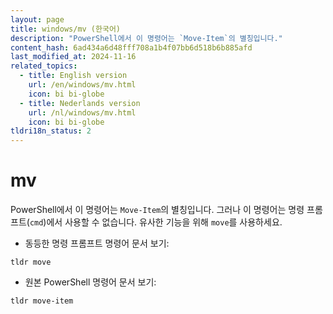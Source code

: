 ```yaml
---
layout: page
title: windows/mv (한국어)
description: "PowerShell에서 이 명령어는 `Move-Item`의 별칭입니다."
content_hash: 6ad434a6d48fff708a1b4f07bb6d518b6b885afd
last_modified_at: 2024-11-16
related_topics:
  - title: English version
    url: /en/windows/mv.html
    icon: bi bi-globe
  - title: Nederlands version
    url: /nl/windows/mv.html
    icon: bi bi-globe
tldri18n_status: 2
---
```

# mv

PowerShell에서 이 명령어는 `Move-Item`의 별칭입니다.
그러나 이 명령어는 명령 프롬프트(`cmd`)에서 사용할 수 없습니다. 유사한 기능을 위해 `move`를 사용하세요.

- 동등한 명령 프롬프트 명령어 문서 보기:

`tldr move`

- 원본 PowerShell 명령어 문서 보기:

`tldr move-item`
